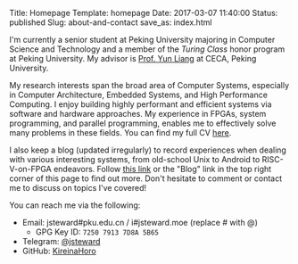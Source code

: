 Title: Homepage
Template: homepage
Date: 2017-03-07 11:40:00
Status: published
Slug: about-and-contact
save_as: index.html

I'm currently a senior student at Peking University majoring in Computer Science and Technology and a member of the _Turing Class_ honor program at Peking University.  My advisor is [Prof. Yun Liang](https://ericlyun.github.io) at CECA, Peking University.

My research interests span the broad area of Computer Systems, especially in Computer Architecture, Embedded Systems, and High Performance Computing.  I enjoy building highly performant and efficient systems via software and hardware approaches.  My experience in FPGAs, system programming, and parallel programming, enables me to effectively solve many problems in these fields.  You can find my full CV [here](/images/cv.pdf).

I also keep a blog (updated irregularly) to record experiences when dealing with various interesting systems, from old-school Unix to Android to RISC-V-on-FPGA endeavors.  Follow [this link](/blog_index.html) or the "Blog" link in the top right corner of this page to find out more.  Don't hesitate to comment or contact me to discuss on topics I've covered!

You can reach me via the following:

 - Email: jsteward#pku.edu.cn / i#jsteward.moe (replace # with @)
    - GPG Key ID: `7250 7913 7D8A 5B65`
 - Telegram: [@jsteward](https://t.me/jsteward)
 - GitHub: [KireinaHoro](https://github.com/KireinaHoro)
